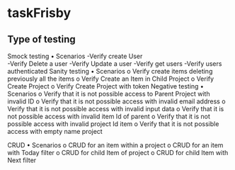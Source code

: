 # taskFrisby 
Type of testing 
---------------
Smock testing
•	Scenarios
-Verify create User  
-Verify Delete  a user
-Verify Update  a user
-Verify get users 
-Verify users authenticated 
Sanity testing
•	Scenarios
o	Verify create  items deleting previously all the items
o	Verify Create an Item in Child Project 
o	Verify Create Project 
o	Verify Create Project  with token
Negative testing
•	Scenarios
o	Verify that it is not  possible  access to  Parent Project with invalid ID
o	Verify that it is not  possible  access with invalid email address 
o	Verify that it is not  possible  access with invalid input data 
o	Verify that it is not  possible  access with invalid item Id  of parent 
o	Verify that it is not  possible  access with invalid project  Id  item 
o	Verify that it is not  possible  access with empty name project 

CRUD
•	Scenarios
o	CRUD for an item within a project
o	CRUD for an item with Today filter
o	CRUD for child Item of project
o	CRUD for child Item with Next filter

